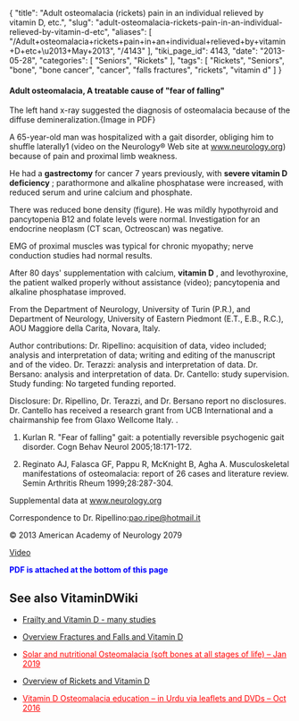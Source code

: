 {
    "title": "Adult osteomalacia (rickets) pain in an individual relieved by vitamin D, etc.",
    "slug": "adult-osteomalacia-rickets-pain-in-an-individual-relieved-by-vitamin-d-etc",
    "aliases": [
        "/Adult+osteomalacia+rickets+pain+in+an+individual+relieved+by+vitamin+D+etc+\u2013+May+2013",
        "/4143"
    ],
    "tiki_page_id": 4143,
    "date": "2013-05-28",
    "categories": [
        "Seniors",
        "Rickets"
    ],
    "tags": [
        "Rickets",
        "Seniors",
        "bone",
        "bone cancer",
        "cancer",
        "falls fractures",
        "rickets",
        "vitamin d"
    ]
}


#### Adult osteomalacia, A treatable cause of "fear of falling"

The left hand x-ray suggested the diagnosis of osteomalacia because of the diffuse demineralization.{Image in PDF}

A 65-year-old man was hospitalized with a gait disorder, obliging him to shuffle laterally1 (video on the Neurology® Web site at www.neurology.org) because of pain and proximal limb weakness. 

He had a  **gastrectomy**  for cancer 7 years previously, with  **severe vitamin D deficiency** ; parathormone and alkaline phosphatase were increased, with reduced serum and urine calcium and phosphate. 

There was reduced bone density (figure). He was mildly hypothyroid and pancytopenia B12 and folate levels were normal. Investigation for an endocrine neoplasm (CT scan, Octreoscan) was negative. 

EMG of proximal muscles was typical for chronic myopathy; nerve conduction studies had normal results.

After 80 days' supplementation with calcium,  **vitamin D** , and levothyroxine, the patient walked properly without assistance (video); pancytopenia and alkaline phosphatase improved.

From the Department of Neurology, University of Turin (P.R.), and Department of Neurology, University of Eastern Piedmont (E.T., E.B., R.C.), AOU Maggiore della Carita, Novara, Italy.

Author contributions: Dr. Ripellino: acquisition of data, video included; analysis and interpretation of data; writing and editing of the manuscript and of the video. Dr. Terazzi: analysis and interpretation of data. Dr. Bersano: analysis and interpretation of data. Dr. Cantello: study supervision. Study funding: No targeted funding reported.

Disclosure: Dr. Ripellino, Dr. Terazzi, and Dr. Bersano report no disclosures. Dr. Cantello has received a research grant from UCB International and a chairmanship fee from Glaxo Wellcome Italy. .

1. Kurlan R. "Fear of falling" gait: a potentially reversible psychogenic gait disorder. Cogn Behav Neurol 2005;18:171-172.

2. Reginato AJ, Falasca GF, Pappu R, McKnight B, Agha A. Musculoskeletal manifestations of osteomalacia: report of 26 cases and literature review. Semin Arthritis Rheum 1999;28:287-304.

Supplemental data at www.neurology.org

Correspondence to Dr. Ripellino:pao.ripe@hotmail.it

© 2013 American Academy of Neurology 2079

[Video](http://www.neurology.org/content/80/22/2079/suppl/DC1)

 **<span style="color:#00F;">PDF is attached at the bottom of this page</span>** 

## See also VitaminDWiki

* [Frailty and Vitamin D - many studies](/posts/frailty-and-vitamin-d-many-studies)

* [Overview Fractures and Falls and Vitamin D](/posts/overview-fractures-and-falls-and-vitamin-d)

* <a href="/posts/solar-and-nutritional-osteomalacia-soft-bones-at-all-stages-of-life" style="color: red; text-decoration: underline;" title="This post/category does not exist yet: Solar and nutritional Osteomalacia (soft bones at all stages of life) – Jan 2019">Solar and nutritional Osteomalacia (soft bones at all stages of life) – Jan 2019</a>

* [Overview of Rickets and Vitamin D](/posts/overview-of-rickets-and-vitamin-d)

* <a href="/posts/vitamin-d-osteomalacia-education-in-urdu-via-leaflets-and-dvds" style="color: red; text-decoration: underline;" title="This post/category does not exist yet: Vitamin D Osteomalacia education – in Urdu via leaflets and DVDs – Oct 2016">Vitamin D Osteomalacia education – in Urdu via leaflets and DVDs – Oct 2016</a>